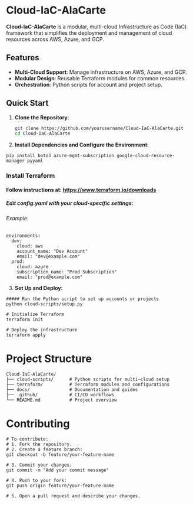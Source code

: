 # Cloud-IaC-AlaCarte
**Cloud-IaC-AlaCarte** is a modular, multi-cloud Infrastructure as Code (IaC) framework that simplifies the deployment and management of cloud resources across AWS, Azure, and GCP.

## Features
- **Multi-Cloud Support**: Manage infrastructure on AWS, Azure, and GCP.
- **Modular Design**: Reusable Terraform modules for common resources.
- **Orchestration**: Python scripts for account and project setup.

## Quick Start

1. **Clone the Repository**:
   ```bash
   git clone https://github.com/yourusername/Cloud-IaC-AlaCarte.git
   cd Cloud-IaC-AlaCarte
2. **Install Dependencies and Configure the Environment**:
```
pip install boto3 azure-mgmt-subscription google-cloud-resource-manager pyyaml
```
### Install Terraform
#### Follow instructions at: https://www.terraform.io/downloads

##### Edit config.yaml with your cloud-specific settings:
###### Example:
```
environments:
  dev:
    cloud: aws
    account_name: "Dev Account"
    email: "dev@example.com"
  prod:
    cloud: azure
    subscription_name: "Prod Subscription"
    email: "prod@example.com"
```
3. **Set Up and Deploy:** 
```
##### Run the Python script to set up accounts or projects
python cloud-scripts/setup.py

# Initialize Terraform
terraform init

# Deploy the infrastructure
terraform apply
```
# Project Structure
```
Cloud-IaC-AlaCarte/
├── cloud-scripts/      # Python scripts for multi-cloud setup
├── terraform/          # Terraform modules and configurations
├── docs/               # Documentation and guides
├── .github/            # CI/CD workflows
└── README.md           # Project overview
```

# Contributing

```
# To contribute:
# 1. Fork the repository.
# 2. Create a feature branch:
git checkout -b feature/your-feature-name

# 3. Commit your changes:
git commit -m "Add your commit message"

# 4. Push to your fork:
git push origin feature/your-feature-name

# 5. Open a pull request and describe your changes.
````
